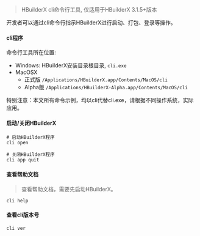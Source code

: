 > HBuilderX cli命令行工具, 仅适用于HBuilderX 3.1.5+版本

开发者可以通过cli命令行指示HBuilderX进行启动、打包、登录等操作。

#### cli程序

命令行工具所在位置:

- Windows: HBuilderX安装目录根目录, `cli.exe`
- MacOSX
    - 正式版 `/Applications/HBuilderX.app/Contents/MacOS/cli`
    - Alpha版 `/Applications/HBuilderX-Alpha.app/Contents/MacOS/cli`

特别注意：本文所有命令示例，均以cli代替cli.exe，请根据不同操作系统，实际应用。


#### 启动/关闭HBuilderX

```
# 启动HBuilderX程序
cli open

# 关闭HBuilderX程序
cli app quit
```


#### 查看帮助文档

> 查看帮助文档，需要先启动HBuilderX。

```
cli help
```

#### 查看cli版本号

```
cli ver
```